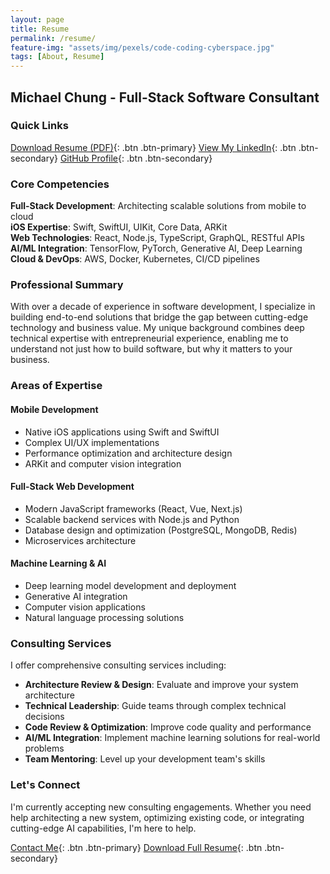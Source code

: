 ```yaml
---
layout: page
title: Resume
permalink: /resume/
feature-img: "assets/img/pexels/code-coding-cyberspace.jpg"
tags: [About, Resume]
---
```


## Michael Chung - Full-Stack Software Consultant

### Quick Links

[Download Resume (PDF)](/assets/MichaelChungResume.pdf){: .btn .btn-primary}
[View My LinkedIn](https://www.linkedin.com/in/michael-c-31662a38/){: .btn .btn-secondary}
[GitHub Profile](https://github.com/ArEnSc){: .btn .btn-secondary}

### Core Competencies

**Full-Stack Development**: Architecting scalable solutions from mobile to cloud  
**iOS Expertise**: Swift, SwiftUI, UIKit, Core Data, ARKit  
**Web Technologies**: React, Node.js, TypeScript, GraphQL, RESTful APIs  
**AI/ML Integration**: TensorFlow, PyTorch, Generative AI, Deep Learning  
**Cloud & DevOps**: AWS, Docker, Kubernetes, CI/CD pipelines  

### Professional Summary

With over a decade of experience in software development, I specialize in building end-to-end solutions that bridge the gap between cutting-edge technology and business value. My unique background combines deep technical expertise with entrepreneurial experience, enabling me to understand not just how to build software, but why it matters to your business.

### Areas of Expertise

#### Mobile Development
- Native iOS applications using Swift and SwiftUI
- Complex UI/UX implementations
- Performance optimization and architecture design
- ARKit and computer vision integration

#### Full-Stack Web Development
- Modern JavaScript frameworks (React, Vue, Next.js)
- Scalable backend services with Node.js and Python
- Database design and optimization (PostgreSQL, MongoDB, Redis)
- Microservices architecture

#### Machine Learning & AI
- Deep learning model development and deployment
- Generative AI integration
- Computer vision applications
- Natural language processing solutions

### Consulting Services

I offer comprehensive consulting services including:

- **Architecture Review & Design**: Evaluate and improve your system architecture
- **Technical Leadership**: Guide teams through complex technical decisions
- **Code Review & Optimization**: Improve code quality and performance
- **AI/ML Integration**: Implement machine learning solutions for real-world problems
- **Team Mentoring**: Level up your development team's skills

### Let's Connect

I'm currently accepting new consulting engagements. Whether you need help architecting a new system, optimizing existing code, or integrating cutting-edge AI capabilities, I'm here to help.

[Contact Me](mailto:michael.chung@databites.ca){: .btn .btn-primary}
[Download Full Resume](/assets/MichaelChungResume.pdf){: .btn .btn-secondary}